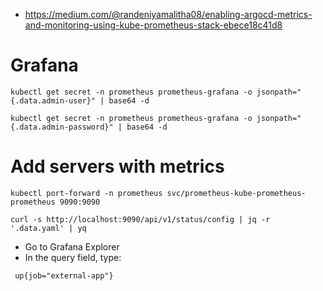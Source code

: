    * https://medium.com/@randeniyamalitha08/enabling-argocd-metrics-and-monitoring-using-kube-prometheus-stack-ebece18c41d8

# Grafana
```shell
kubectl get secret -n prometheus prometheus-grafana -o jsonpath="{.data.admin-user}" | base64 -d
```

```shell
kubectl get secret -n prometheus prometheus-grafana -o jsonpath="{.data.admin-password}" | base64 -d
```
# Add servers with metrics

```shell
kubectl port-forward -n prometheus svc/prometheus-kube-prometheus-prometheus 9090:9090
```
```shell
curl -s http://localhost:9090/api/v1/status/config | jq -r '.data.yaml' | yq
```

 - Go to Grafana Explorer
 - In the query field, type:
```plain text
 up{job="external-app"}
 ```